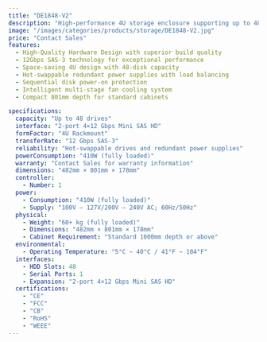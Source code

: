 ```yaml
---
title: "DE1848-V2"
description: "High-performance 4U storage enclosure supporting up to 48 drives with 12Gbps SAS-3 technology, redundant power supplies, and intelligent cooling system"
image: "/images/categories/products/storage/DE1848-V2.jpg"
price: "Contact Sales"
features:
  - High-Quality Hardware Design with superior build quality
  - 12Gbps SAS-3 technology for exceptional performance
  - Space-saving 4U design with 48-disk capacity
  - Hot-swappable redundant power supplies with load balancing
  - Sequential disk power-on protection
  - Intelligent multi-stage fan cooling system
  - Compact 801mm depth for standard cabinets

specifications:
  capacity: "Up to 48 drives"
  interface: "2-port 4×12 Gbps Mini SAS HD"
  formFactor: "4U Rackmount"
  transferRate: "12 Gbps SAS-3"
  reliability: "Hot-swappable drives and redundant power supplies"
  powerConsumption: "410W (fully loaded)"
  warranty: "Contact Sales for warranty information"
  dimensions: "482mm × 801mm × 178mm"
  controller:
    - Number: 1
  power:
    - Consumption: "410W (fully loaded)"
    - Supply: "100V – 127V/200V – 240V AC; 60Hz/50Hz"
  physical:
    - Weight: "60+ kg (fully loaded)"
    - Dimensions: "482mm × 801mm × 178mm"
    - Cabinet Requirement: "Standard 1000mm depth or above"
  environmental:
    - Operating Temperature: "5°C ~ 40°C / 41°F ~ 104°F"
  interfaces:
    - HDD Slots: 48
    - Serial Ports: 1
    - Expansion: "2-port 4×12 Gbps Mini SAS HD"
  certifications:
    - "CE"
    - "FCC"
    - "CB"
    - "RoHS"
    - "WEEE"
---
```

